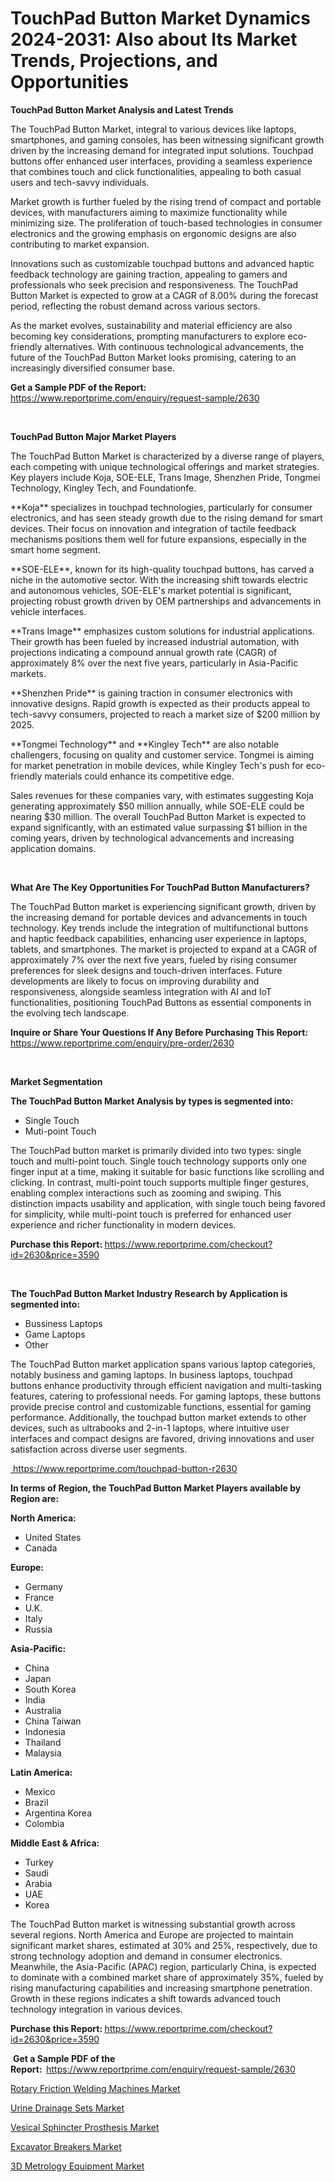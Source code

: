 <p><h1>TouchPad Button Market Dynamics 2024-2031: Also about Its Market Trends, Projections, and Opportunities</h1></p><p><strong>TouchPad Button Market Analysis and Latest Trends</strong></p>
<p><p>The TouchPad Button Market, integral to various devices like laptops, smartphones, and gaming consoles, has been witnessing significant growth driven by the increasing demand for integrated input solutions. Touchpad buttons offer enhanced user interfaces, providing a seamless experience that combines touch and click functionalities, appealing to both casual users and tech-savvy individuals.</p><p>Market growth is further fueled by the rising trend of compact and portable devices, with manufacturers aiming to maximize functionality while minimizing size. The proliferation of touch-based technologies in consumer electronics and the growing emphasis on ergonomic designs are also contributing to market expansion.</p><p>Innovations such as customizable touchpad buttons and advanced haptic feedback technology are gaining traction, appealing to gamers and professionals who seek precision and responsiveness. The TouchPad Button Market is expected to grow at a CAGR of 8.00% during the forecast period, reflecting the robust demand across various sectors.</p><p>As the market evolves, sustainability and material efficiency are also becoming key considerations, prompting manufacturers to explore eco-friendly alternatives. With continuous technological advancements, the future of the TouchPad Button Market looks promising, catering to an increasingly diversified consumer base.</p></p>
<p><strong>Get a Sample PDF of the Report:&nbsp;</strong> <a href="https://www.reportprime.com/enquiry/request-sample/2630">https://www.reportprime.com/enquiry/request-sample/2630</a></p>
<p>&nbsp;</p>
<p><strong>TouchPad Button Major Market Players</strong></p>
<p><p>The TouchPad Button Market is characterized by a diverse range of players, each competing with unique technological offerings and market strategies. Key players include Koja, SOE-ELE, Trans Image, Shenzhen Pride, Tongmei Technology, Kingley Tech, and Foundationfe. </p><p>**Koja** specializes in touchpad technologies, particularly for consumer electronics, and has seen steady growth due to the rising demand for smart devices. Their focus on innovation and integration of tactile feedback mechanisms positions them well for future expansions, especially in the smart home segment.</p><p>**SOE-ELE**, known for its high-quality touchpad buttons, has carved a niche in the automotive sector. With the increasing shift towards electric and autonomous vehicles, SOE-ELE's market potential is significant, projecting robust growth driven by OEM partnerships and advancements in vehicle interfaces.</p><p>**Trans Image** emphasizes custom solutions for industrial applications. Their growth has been fueled by increased industrial automation, with projections indicating a compound annual growth rate (CAGR) of approximately 8% over the next five years, particularly in Asia-Pacific markets.</p><p>**Shenzhen Pride** is gaining traction in consumer electronics with innovative designs. Rapid growth is expected as their products appeal to tech-savvy consumers, projected to reach a market size of $200 million by 2025.</p><p>**Tongmei Technology** and **Kingley Tech** are also notable challengers, focusing on quality and customer service. Tongmei is aiming for market penetration in mobile devices, while Kingley Tech's push for eco-friendly materials could enhance its competitive edge.</p><p>Sales revenues for these companies vary, with estimates suggesting Koja generating approximately $50 million annually, while SOE-ELE could be nearing $30 million. The overall TouchPad Button Market is expected to expand significantly, with an estimated value surpassing $1 billion in the coming years, driven by technological advancements and increasing application domains.</p></p>
<p>&nbsp;</p>
<p><strong>What Are The Key Opportunities For TouchPad Button Manufacturers?</strong></p>
<p><p>The TouchPad Button market is experiencing significant growth, driven by the increasing demand for portable devices and advancements in touch technology. Key trends include the integration of multifunctional buttons and haptic feedback capabilities, enhancing user experience in laptops, tablets, and smartphones. The market is projected to expand at a CAGR of approximately 7% over the next five years, fueled by rising consumer preferences for sleek designs and touch-driven interfaces. Future developments are likely to focus on improving durability and responsiveness, alongside seamless integration with AI and IoT functionalities, positioning TouchPad Buttons as essential components in the evolving tech landscape.</p></p>
<p><strong>Inquire or Share Your Questions If Any Before Purchasing This Report:</strong> <a href="https://www.reportprime.com/enquiry/pre-order/2630">https://www.reportprime.com/enquiry/pre-order/2630</a></p>
<p>&nbsp;</p>
<p><strong>Market Segmentation</strong></p>
<p><strong>The TouchPad Button Market Analysis by types is segmented into:</strong></p>
<p><ul><li>Single Touch</li><li>Muti-point Touch</li></ul></p>
<p><p>The TouchPad button market is primarily divided into two types: single touch and multi-point touch. Single touch technology supports only one finger input at a time, making it suitable for basic functions like scrolling and clicking. In contrast, multi-point touch supports multiple finger gestures, enabling complex interactions such as zooming and swiping. This distinction impacts usability and application, with single touch being favored for simplicity, while multi-point touch is preferred for enhanced user experience and richer functionality in modern devices.</p></p>
<p><strong>Purchase this Report:&nbsp;</strong><a href="https://www.reportprime.com/checkout?id=2630&price=3590">https://www.reportprime.com/checkout?id=2630&price=3590</a></p>
<p>&nbsp;</p>
<p><strong>The TouchPad Button Market Industry Research by Application is segmented into:</strong></p>
<p><ul><li>Bussiness Laptops</li><li>Game Laptops</li><li>Other</li></ul></p>
<p><p>The TouchPad Button market application spans various laptop categories, notably business and gaming laptops. In business laptops, touchpad buttons enhance productivity through efficient navigation and multi-tasking features, catering to professional needs. For gaming laptops, these buttons provide precise control and customizable functions, essential for gaming performance. Additionally, the touchpad button market extends to other devices, such as ultrabooks and 2-in-1 laptops, where intuitive user interfaces and compact designs are favored, driving innovations and user satisfaction across diverse user segments.</p></p>
<p><a href="https://www.reportprime.com/touchpad-button-r2630">&nbsp;https://www.reportprime.com/touchpad-button-r2630</a></p>
<p><strong>In terms of Region, the TouchPad Button Market Players available by Region are:</strong></p>
<p>
    <p> <strong> North America: </strong>
        <ul>
            <li>United States</li>
            <li>Canada</li>
        </ul>
        </p> 
    <p> <strong> Europe: </strong>
        <ul>
            <li>Germany</li>
            <li>France</li>
            <li>U.K.</li>
            <li>Italy</li>
            <li>Russia</li>
        </ul>
        </p> 
    <p> <strong> Asia-Pacific: </strong>
        <ul>
            <li>China</li>
            <li>Japan</li>
            <li>South Korea</li>
            <li>India</li>
            <li>Australia</li>
            <li>China Taiwan</li>
            <li>Indonesia</li>
            <li>Thailand</li>
            <li>Malaysia</li>
        </ul>
        </p> 
    <p> <strong> Latin America: </strong>
        <ul>
            <li>Mexico</li>
            <li>Brazil</li>
            <li>Argentina Korea</li>
            <li>Colombia</li>
        </ul>
        </p> 
    <p> <strong> Middle East & Africa: </strong>
        <ul>
            <li>Turkey</li>
            <li>Saudi</li>
            <li>Arabia</li>
            <li>UAE</li>
            <li>Korea</li>
        </ul>
    </p>
    </p>
<p><p>The TouchPad Button market is witnessing substantial growth across several regions. North America and Europe are projected to maintain significant market shares, estimated at 30% and 25%, respectively, due to strong technology adoption and demand in consumer electronics. Meanwhile, the Asia-Pacific (APAC) region, particularly China, is expected to dominate with a combined market share of approximately 35%, fueled by rising manufacturing capabilities and increasing smartphone penetration. Growth in these regions indicates a shift towards advanced touch technology integration in various devices.</p></p>
<p><strong>Purchase this Report: </strong><a href="https://www.reportprime.com/checkout?id=2630&price=3590">https://www.reportprime.com/checkout?id=2630&price=3590</a></p>
<p>&nbsp;<strong>Get a Sample PDF of the Report:&nbsp;&nbsp;</strong><a href="https://www.reportprime.com/enquiry/request-sample/2630">https://www.reportprime.com/enquiry/request-sample/2630</a></p>
<p><strong></strong></p>
<p><p><a href="https://www.linkedin.com/pulse/what-driving-global-rotary-friction-welding-machines-market-c6f0f?trackingId=gdfBNvuqQwqJl7YXb0tagQ%3D%3D">Rotary Friction Welding Machines Market</a></p><p><a href="https://issuu.com/reportprime-2/docs/urine-drainage-sets-market-size-203_82b0dfa8752949">Urine Drainage Sets Market</a></p><p><a href="https://issuu.com/reportprime-2/docs/vesical-sphincter-prosthesis-market_309b7cc202d115">Vesical Sphincter Prosthesis Market</a></p><p><a href="https://www.linkedin.com/pulse/excavator-breakers-market2024-2031-industry-insights-investment-k21pf?trackingId=AYuuMU54Qhu16Q96D56Jbw%3D%3D">Excavator Breakers Market</a></p><p><a href="https://www.linkedin.com/pulse/3d-metrology-equipment-industry-analysis-report-its-market-size-jcugf?trackingId=1cHv0KbXTH%2B1neumtF2Lbw%3D%3D">3D Metrology Equipment Market</a></p></p>
